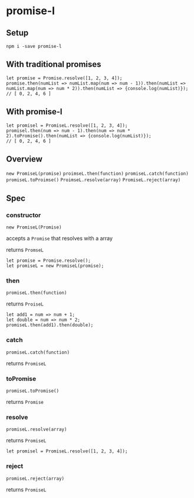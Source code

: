 # promise-l

## Setup

`npm i -save promise-l`

## With traditional promises

```
let promise = Promise.resolve([1, 2, 3, 4]);
promise.then(numList => numList.map(num => num - 1)).then(numList => numList.map(num => num * 2)).then(numList => {console.log(numList)});
// [ 0, 2, 4, 6 ]
```

## With promise-l

```
let promisel = PromiseL.resolve([1, 2, 3, 4]);
promisel.then(num => num - 1).then(num => num * 2).toPromise().then(numList => {console.log(numList)});
// [ 0, 2, 4, 6 ]
```

## Overview
`new PromiseL(promise)`
`proimseL.then(function)`
`promiseL.catch(function)`
`promiseL.toProimse()`
`ProimseL.resolve(array)`
`PromiseL.reject(array)`

## Spec

### constructor

`new PromiseL(Promise)`

accepts a `Promise` that resolves with a array

returns `PromseL`

```
let promise = Promise.resolve();
let promiseL = new PromiseL(promise);
```

### then

`promiseL.then(function)`

returns `ProiseL`

```
let add1 = num => num + 1;
let double = num => num * 2;
promiseL.then(add1).then(double);
```

### catch

`promiseL.catch(function)`

returns `PromiseL`

### toPromise

`promiseL.toPromise()`

returns `Promise`

### resolve

`promiseL.resolve(array)`

returns `PromiseL`

```
let promisel = PromiseL.resolve([1, 2, 3, 4]);
```

### reject

`promiseL.reject(array)`

returns `PromiseL`
